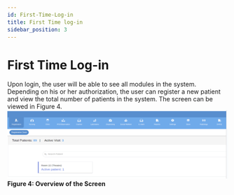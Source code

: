 ```yaml
---
id: First-Time-Log-in
title: First Time log-in
sidebar_position: 3
---
```

# First Time Log-in

Upon login, the user will be able to see all modules in the system. Depending on his or her authorization, the user can register a new patient and view the total number of patients in the system. The screen can be viewed in Figure 4.
![alt text](<../../static/img/Overview of the screen.PNG>)
**Figure 4: Overview of the Screen**
